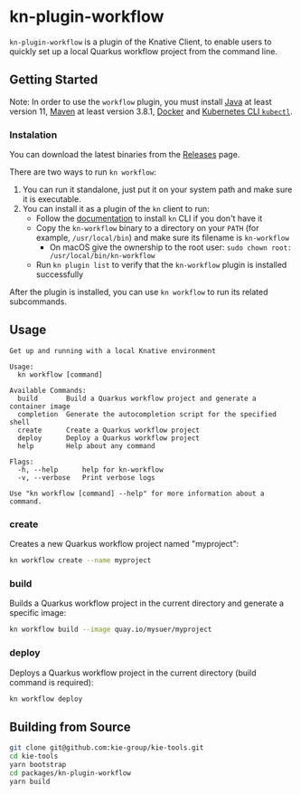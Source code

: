 # kn-plugin-workflow

`kn-plugin-workflow` is a plugin of the Knative Client, to enable users to quickly set up a local Quarkus workflow project from the command line.

## Getting Started

Note: In order to use the `workflow` plugin, you must install [Java](https://www.java.com/en/download/help/download_options.html) at least version 11, [Maven](https://maven.apache.org/install.html) at least version 3.8.1, [Docker](https://docs.docker.com/engine/install/) and [Kubernetes CLI `kubectl`](https://kubernetes.io/docs/tasks/tools/install-kubectl).

### Instalation

You can download the latest binaries from the [Releases](https://github.com/kiegroup/kie-tools/releases) page.

There are two ways to run `kn workflow`:

1. You can run it standalone, just put it on your system path and make sure it is executable.
2. You can install it as a plugin of the `kn` client to run:
   - Follow the [documentation](https://github.com/knative/client/blob/main/docs/README.md#installing-kn) to install `kn` CLI if you don't have it
   - Copy the `kn-workflow` binary to a directory on your `PATH` (for example, `/usr/local/bin`) and make sure its filename is `kn-workflow`
     - On macOS give the ownership to the root user: `sudo chown root: /usr/local/bin/kn-workflow`
   - Run `kn plugin list` to verify that the `kn-workflow` plugin is installed successfully

After the plugin is installed, you can use `kn workflow` to run its related subcommands.

## Usage

```
Get up and running with a local Knative environment

Usage:
  kn workflow [command]

Available Commands:
  build       Build a Quarkus workflow project and generate a container image
  completion  Generate the autocompletion script for the specified shell
  create      Create a Quarkus workflow project
  deploy      Deploy a Quarkus workflow project
  help        Help about any command

Flags:
  -h, --help      help for kn-workflow
  -v, --verbose   Print verbose logs

Use "kn workflow [command] --help" for more information about a command.
```

### create

Creates a new Quarkus workflow project named "myproject":

```bash
kn workflow create --name myproject
```

### build

Builds a Quarkus workflow project in the current directory and generate a specific image:

```bash
kn workflow build --image quay.io/mysuer/myproject
```

### deploy

Deploys a Quarkus workflow project in the current directory (build command is required):

```bash
kn workflow deploy
```

## Building from Source

```bash
git clone git@github.com:kie-group/kie-tools.git
cd kie-tools
yarn bootstrap
cd packages/kn-plugin-workflow
yarn build
```
